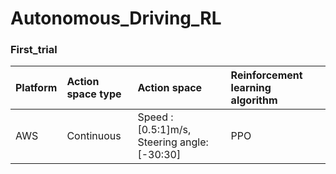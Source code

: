 # Autonomous_Driving_RL

### First_trial

|Platform|Action space type|Action space|Reinforcement learning algorithm|
|:--|:--|:--|:--|
|AWS|Continuous|Speed : [0.5:1]m/s, Steering angle: [-30:30]|PPO|